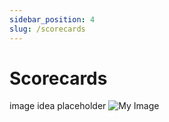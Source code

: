 ```yaml
---
sidebar_position: 4
slug: /scorecards
---
```


# Scorecards

image idea placeholder
![My Image](/img/game_scoring.png)
